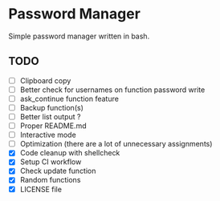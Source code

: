 # Password Manager
Simple password manager written in bash.

## TODO
- [ ] Clipboard copy
- [ ] Better check for usernames on function password write
- [ ] ask_continue function feature
- [ ] Backup function(s)
- [ ] Better list output ?
- [ ] Proper README.md
- [ ] Interactive mode
- [ ] Optimization (there are a lot of unnecessary assignments)
- [X] Code cleanup with shellcheck
- [X] Setup CI workflow
- [X] Check update function
- [X] Random functions
- [X] LICENSE file

